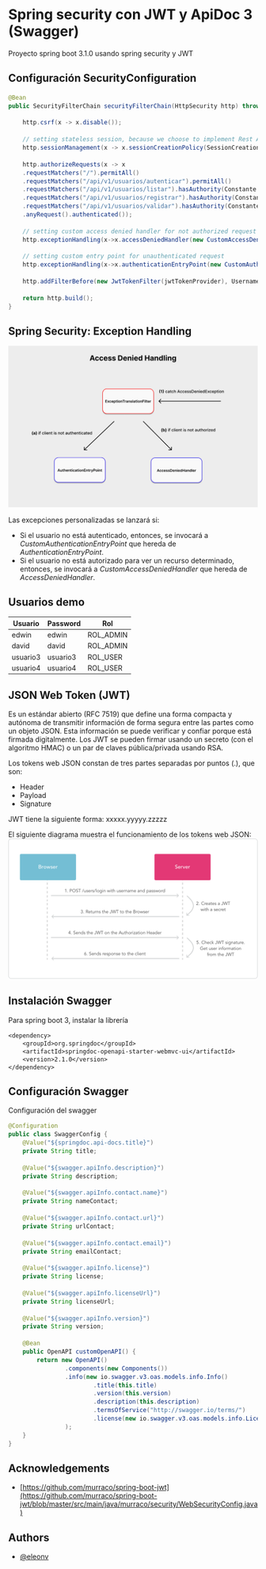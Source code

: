 # Spring security con JWT y ApiDoc 3 (Swagger)
Proyecto spring boot 3.1.0 usando spring security y JWT

## Configuración SecurityConfiguration
```java
@Bean
public SecurityFilterChain securityFilterChain(HttpSecurity http) throws Exception {

    http.csrf(x -> x.disable());

    // setting stateless session, because we choose to implement Rest API
    http.sessionManagement(x -> x.sessionCreationPolicy(SessionCreationPolicy.STATELESS));

    http.authorizeRequests(x -> x
    .requestMatchers("/").permitAll()
    .requestMatchers("/api/v1/usuarios/autenticar").permitAll()
    .requestMatchers("/api/v1/usuarios/listar").hasAuthority(Constante.ROL_ADMIN)
    .requestMatchers("/api/v1/usuarios/registrar").hasAuthority(Constante.ROL_ADMIN)
    .requestMatchers("/api/v1/usuarios/validar").hasAuthority(Constante.ROL_USER)
    .anyRequest().authenticated());

    // setting custom access denied handler for not authorized request
    http.exceptionHandling(x->x.accessDeniedHandler(new CustomAccessDeniedHandler()));

    // setting custom entry point for unauthenticated request
    http.exceptionHandling(x->x.authenticationEntryPoint(new CustomAuthenticationEntryPoint()));

    http.addFilterBefore(new JwtTokenFilter(jwtTokenProvider), UsernamePasswordAuthenticationFilter.class);

    return http.build();
}
```
## Spring Security: Exception Handling

![Exception Handling](https://github.com/eleonv/security-rol-back/blob/main/raw/AccessDeniedHandling.png)


Las excepciones personalizadas se lanzará si:
+ Si el usuario no está autenticado, entonces, se invocará a _CustomAuthenticationEntryPoint_ que hereda de _AuthenticationEntryPoint_.
+ Si el usuario no está autorizado para ver un recurso determinado, entonces, se invocará a _CustomAccessDeniedHandler_ que hereda de _AccessDeniedHandler_.

## Usuarios demo

| Usuario           | Password | Rol       |
| ----------------- |----------|-----------|
| edwin             | edwin    | ROL_ADMIN |
| david             | david    | ROL_ADMIN |
| usuario3          | usuario3 | ROL_USER  |
| usuario4          | usuario4 | ROL_USER  |

## JSON Web Token (JWT)
Es un estándar abierto (RFC 7519) que define una forma compacta y autónoma de transmitir información de forma segura entre las partes como un objeto JSON. Esta información se puede verificar y confiar porque está firmada digitalmente. Los JWT se pueden firmar usando un secreto (con el algoritmo HMAC) o un par de claves pública/privada usando RSA.

Los tokens web JSON constan de tres partes separadas por puntos (.), que son:
- Header
- Payload
- Signature

JWT tiene la siguiente forma: xxxxx.yyyyy.zzzzz

El siguiente diagrama muestra el funcionamiento de los tokens web JSON:
![Funcionamiento JWT](https://github.com/eleonv/security-jwt-back/blob/main/raw/do-jwt.png)

## Instalación Swagger
Para spring boot 3, instalar la librería 

```pom
<dependency>
    <groupId>org.springdoc</groupId>
    <artifactId>springdoc-openapi-starter-webmvc-ui</artifactId>
    <version>2.1.0</version>
</dependency>
```

## Configuración Swagger
Configuración del swagger

```java
@Configuration
public class SwaggerConfig {
    @Value("${springdoc.api-docs.title}")
    private String title;

    @Value("${swagger.apiInfo.description}")
    private String description;

    @Value("${swagger.apiInfo.contact.name}")
    private String nameContact;

    @Value("${swagger.apiInfo.contact.url}")
    private String urlContact;

    @Value("${swagger.apiInfo.contact.email}")
    private String emailContact;

    @Value("${swagger.apiInfo.license}")
    private String license;

    @Value("${swagger.apiInfo.licenseUrl}")
    private String licenseUrl;

    @Value("${swagger.apiInfo.version}")
    private String version;

    @Bean
    public OpenAPI customOpenAPI() {
        return new OpenAPI()
                .components(new Components())
                .info(new io.swagger.v3.oas.models.info.Info()
                        .title(this.title)
                        .version(this.version)
                        .description(this.description)
                        .termsOfService("http://swagger.io/terms/")
                        .license(new io.swagger.v3.oas.models.info.License().name(this.license).url(this.licenseUrl))
                );
    }
}
```

## Acknowledgements
- [https://github.com/murraco/spring-boot-jwt](https://github.com/murraco/spring-boot-jwt/blob/master/src/main/java/murraco/security/WebSecurityConfig.java)

## Authors
- [@eleonv](https://github.com/eleonv)

